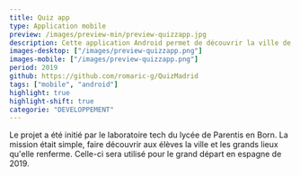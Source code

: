 ```yaml
---
title: Quiz app
type: Application mobile
preview: /images/preview-min/preview-quizzapp.jpg
description: Cette application Android permet de découvrir la ville de Barcelone. Seul ou en équipe, suivez un parcours définie afin de vous rendre aux différents lieux mythiques de la ville. Chaque lieu sur la carte sont accompagnés d'une question sous forme de QCM. Répondez à chaque question dans un temps imparti pour obtenir le meilleur score!
images-desktop: ["/images/preview-quizzapp.png"]
images-mobile: ["/images/preview-quizzapp.png"]
period: 2019
github: https://github.com/romaric-g/QuizMadrid
tags: ["mobile", "android"]
highlight: true
highlight-shift: true
categorie: "DEVELOPPEMENT"
---
```


Le projet a été initié par le laboratoire tech du lycée de Parentis en Born. La mission était simple, faire découvrir aux élèves la ville et les grands lieux qu'elle renferme. Celle-ci sera utilisé pour le grand départ en espagne de 2019.
